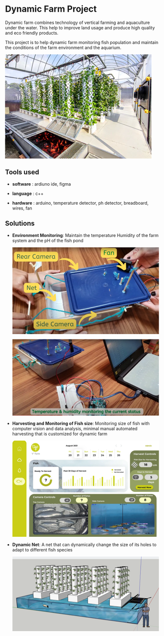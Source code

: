 # **Dynamic Farm Project**

Dynamic farm combines technology of vertical farming and aquaculture under the water. This help to improve land usage and produce high quality and eco friendly products.

This project is to help dynamic farm monitoring fish population and maintain the conditions of the farm environment and the aquarium.

![demo](imgs/demo.png)

## **Tools used**

- **software** : ardiuno ide, figma

- **language** : c++

- **hardware** : arduino, temperature detector, ph detector, breadboard, wires, fan

## **Solutions**

- **Environment Monitoring**: Maintain the temperature Humidity of the farm system and the pH of the fish pond

    ![demo](imgs/demo2.png)

    ![demo](imgs/demo1.png)

- **Harvesting and Monitoring of Fish size**: Monitoring size of fish with computer vision and data analysis, minimal manual automated harvesting that is customized for dynamic farm

    ![demo](imgs/demo4.png)

- **Dynamic Net**: A net that can dynamically change the size of its holes to adapt to different fish species

    ![demo](imgs/demo5.png)